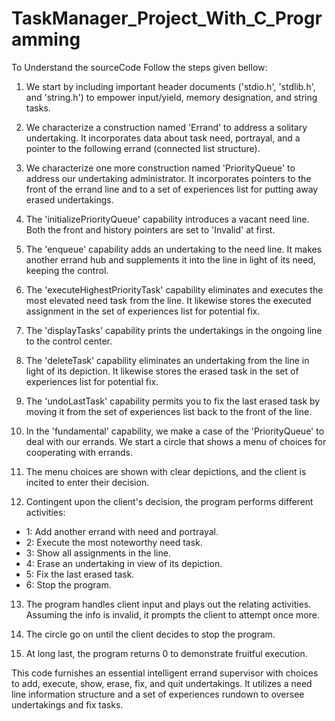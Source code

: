 # TaskManager_Project_With_C_Programming

To Understand the sourceCode Follow the steps given bellow:


1. We start by including important header documents ('stdio.h', 'stdlib.h', and 'string.h') to empower input/yield, memory designation, and string tasks.

2. We characterize a construction named 'Errand' to address a solitary undertaking. It incorporates data about task need, portrayal, and a pointer to the following errand (connected list structure).

3. We characterize one more construction named 'PriorityQueue' to address our undertaking administrator. It incorporates pointers to the front of the errand line and to a set of experiences list for putting away erased undertakings.

4. The 'initializePriorityQueue' capability introduces a vacant need line. Both the front and history pointers are set to 'Invalid' at first.

5. The 'enqueue' capability adds an undertaking to the need line. It makes another errand hub and supplements it into the line in light of its need, keeping the control.

6. The 'executeHighestPriorityTask' capability eliminates and executes the most elevated need task from the line. It likewise stores the executed assignment in the set of experiences list for potential fix.

7. The 'displayTasks' capability prints the undertakings in the ongoing line to the control center.

8. The 'deleteTask' capability eliminates an undertaking from the line in light of its depiction. It likewise stores the erased task in the set of experiences list for potential fix.

9. The 'undoLastTask' capability permits you to fix the last erased task by moving it from the set of experiences list back to the front of the line.

10. In the 'fundamental' capability, we make a case of the 'PriorityQueue' to deal with our errands. We start a circle that shows a menu of choices for cooperating with errands.

11. The menu choices are shown with clear depictions, and the client is incited to enter their decision.

12. Contingent upon the client's decision, the program performs different activities:
   - 1: Add another errand with need and portrayal.
   - 2: Execute the most noteworthy need task.
   - 3: Show all assignments in the line.
   - 4: Erase an undertaking in view of its depiction.
   - 5: Fix the last erased task.
   - 6: Stop the program.

13. The program handles client input and plays out the relating activities. Assuming the info is invalid, it prompts the client to attempt once more.

14. The circle go on until the client decides to stop the program.

15. At long last, the program returns 0 to demonstrate fruitful execution.

This code furnishes an essential intelligent errand supervisor with choices to add, execute, show, erase, fix, and quit undertakings. It utilizes a need line information structure and a set of experiences rundown to oversee undertakings and fix tasks.

